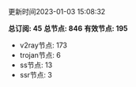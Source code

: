 更新时间2023-01-03 15:08:32

**总订阅: 45**
**总节点: 846**
**有效节点: 195**
- v2ray节点: 173
- trojan节点: 6
- ss节点: 13
- ssr节点: 3
